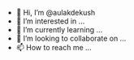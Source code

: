 - 👋 Hi, I’m @aulakdekush
- 👀 I’m interested in ...
- 🌱 I’m currently learning ...
- 💞️ I’m looking to collaborate on ...
- 📫 How to reach me ...

<!---
aulakdekush/aulakdekush is a ✨ special ✨ repository because its `README.md` (this file) appears on your GitHub profile.
You can click the Preview link to take a look at your changes.
--->
